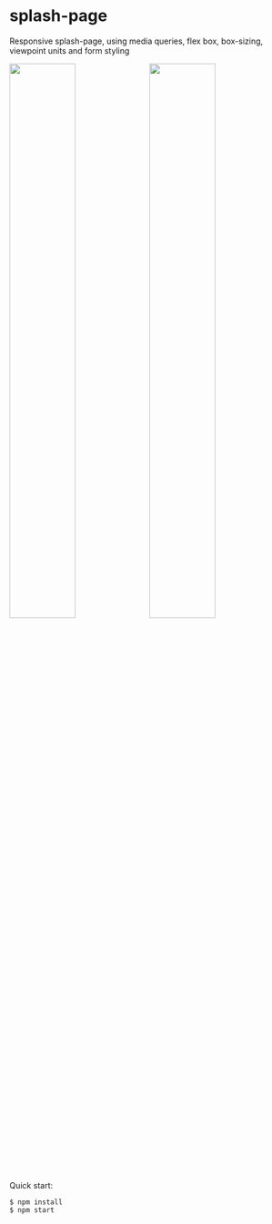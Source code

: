 # splash-page

Responsive splash-page, using media queries, flex box, box-sizing, viewpoint units and form styling

<img src="https://github.com/IngridGdesigns/splash-page/blob/main/screenshots/mobile1.png" width="48%" height="50%">

<img src="https://github.com/IngridGdesigns/splash-page/blob/main/screenshots/mobile2.png" width="48%" height="50%"> 


Quick start:

```
$ npm install
$ npm start
````
